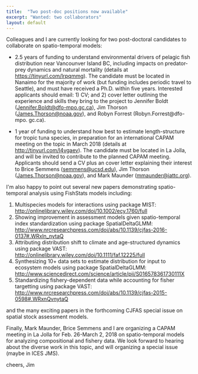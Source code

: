 ```yaml
---
title:  "Two post-doc positions now available"
excerpt: "Wanted: two collaborators"
layout: default
---
```


Colleagues and I are currently looking for two post-doctoral candidates to collaborate on spatio-temporal models:

*  2.5 years of funding to understand environmental drivers of pelagic fish distribution near Vancounver Island BC, including impacts on predator-prey dynamics and natural mortality (details at https://tinyurl.com/lrpqmmg).  The candidate must be located in Nanaimo for the majority of work (but funding includes periodic travel to Seattle), and must have received a Ph.D. within five years.  Interested applicants should email: 1) CV; and 2) cover letter outlining the experience and skills they bring to the project to Jennifer Boldt (Jennifer.Boldt@dfo-mpo.gc.ca), Jim Thorson (James.Thorson@noaa.gov), and Robyn Forrest (Robyn.Forrest@dfo-mpo. gc.ca).

*  1 year of funding to understand how best to estimate length-structure for tropic tuna species, in preparation for an international CAPAM meeting on the topic in March 2018 (details at http://tinyurl.com/l4vgaev).  The candidate must be located in La Jolla, and will be invited to contribute to the planned CAPAM meeting.  Applicants should send a CV plus an cover letter explaining their interest to Brice Semmens (semmens@ucsd.edu), Jim Thorson (James.Thorson@noaa.gov), and Mark Maunder (mmaunder@iattc.org).    

I'm also happy to point out several new papers demonstrating spatio-temporal analysis using FishStats models including:

1.  Multispecies models for interactions using package MIST:  http://onlinelibrary.wiley.com/doi/10.1002/ecy.1760/full
2.  Showing improvement in assessment models given spatio-temporal index standardization using package SpatialDeltaGLMM:  http://www.nrcresearchpress.com/doi/abs/10.1139/cjfas-2016-0137#.WRxln_nytaQ
3.  Attributing distribution shift to climate and age-structured dynamics using package VAST:  http://onlinelibrary.wiley.com/doi/10.1111/faf.12225/full
4.  Synthesizing 10+ data sets to estimate distribution for input to ecosystem models using package SpatialDeltaGLMM:  http://www.sciencedirect.com/science/article/pii/S016578361730111X
5.  Standardizing fishery-dependent data while accounting for fisher targetting using package VAST:  http://www.nrcresearchpress.com/doi/abs/10.1139/cjfas-2015-0598#.WRxnQvnytaQ

and the many exciting papers in the forthcoming CJFAS special issue on spatial stock assessment models.  

Finally, Mark Maunder, Brice Semmens and I are organizing a CAPAM meeting in La Jolla for Feb. 26-March 2, 2018 on spatio-temporal models for analyzing compositional and fishery data. We look forward to hearing about the diverse work in this topic, and will organizing a special issue (maybe in ICES JMS).

cheers,
Jim